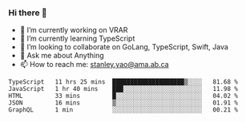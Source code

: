 ### Hi there 👋

- 🔭 I’m currently working on VRAR
- 🌱 I’m currently learning TypeScript
- 👯 I’m looking to collaborate on GoLang, TypeScript, Swift, Java
- 💬 Ask me about Anything
- 📫 How to reach me: stanley.yao@ama.ab.ca


<!--START_SECTION:waka-->
```text
TypeScript   11 hrs 25 mins  ████████████████████▒░░░░   81.68 % 
JavaScript   1 hr 40 mins    ███░░░░░░░░░░░░░░░░░░░░░░   11.98 % 
HTML         33 mins         █░░░░░░░░░░░░░░░░░░░░░░░░   04.02 % 
JSON         16 mins         ▒░░░░░░░░░░░░░░░░░░░░░░░░   01.91 % 
GraphQL      1 min           ░░░░░░░░░░░░░░░░░░░░░░░░░   00.21 % 
```
<!--END_SECTION:waka-->
